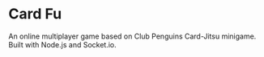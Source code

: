 # Card Fu
An online multiplayer game based on Club Penguins Card-Jitsu minigame.
Built with Node.js and Socket.io.
